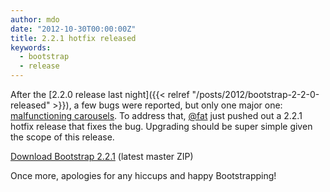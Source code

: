 ```yaml
---
author: mdo
date: "2012-10-30T00:00:00Z"
title: 2.2.1 hotfix released
keywords:
  - bootstrap
  - release
---
```


After the [2.2.0 release last night]({{< relref "/posts/2012/bootstrap-2-2-0-released" >}}), a few bugs were reported, but only one major one: [malfunctioning carousels](https://twitter.com/getbootstrap/status/263327129905811459). To address that, [@fat](https://twitter.com/fat) just pushed out a 2.2.1 hotfix release that fixes the bug. Upgrading should be super simple given the scope of this release.

<a class="btn-download-link" href="https://github.com/twbs/bootstrap/archive/v2.2.1.zip">Download Bootstrap 2.2.1</a> <span class="muted">(latest master ZIP)</span>

Once more, apologies for any hiccups and happy Bootstrapping!
